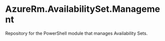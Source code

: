 # AzureRm.AvailabilitySet.Management
Repository for the PowerShell module that manages Availability Sets.
